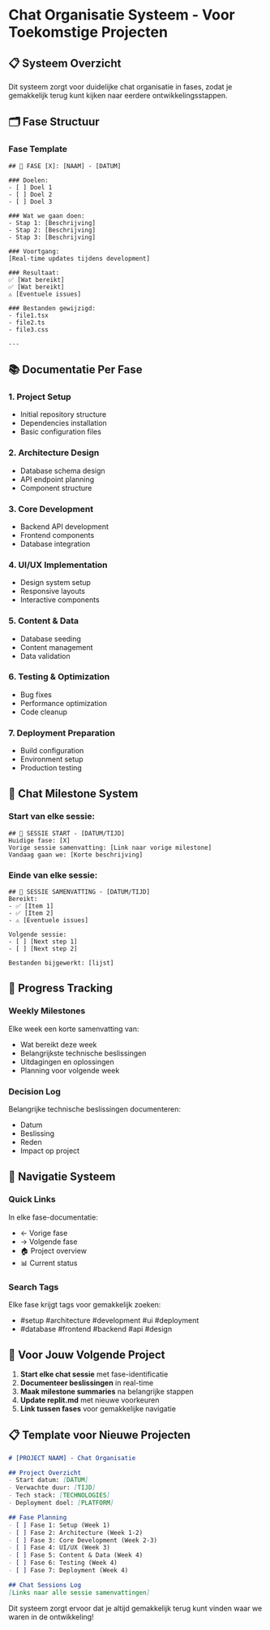 # Chat Organisatie Systeem - Voor Toekomstige Projecten

## 📋 Systeem Overzicht

Dit systeem zorgt voor duidelijke chat organisatie in fases, zodat je gemakkelijk terug kunt kijken naar eerdere ontwikkelingsstappen.

## 🗂️ Fase Structuur

### Fase Template
```
## 🚀 FASE [X]: [NAAM] - [DATUM]

### Doelen:
- [ ] Doel 1
- [ ] Doel 2
- [ ] Doel 3

### Wat we gaan doen:
- Stap 1: [Beschrijving]
- Stap 2: [Beschrijving]
- Stap 3: [Beschrijving]

### Voortgang:
[Real-time updates tijdens development]

### Resultaat:
✅ [Wat bereikt]
✅ [Wat bereikt]
⚠️ [Eventuele issues]

### Bestanden gewijzigd:
- file1.tsx
- file2.ts
- file3.css

---
```

## 📚 Documentatie Per Fase

### 1. **Project Setup** 
- Initial repository structure
- Dependencies installation
- Basic configuration files

### 2. **Architecture Design**
- Database schema design
- API endpoint planning
- Component structure

### 3. **Core Development**
- Backend API development
- Frontend components
- Database integration

### 4. **UI/UX Implementation**
- Design system setup
- Responsive layouts
- Interactive components

### 5. **Content & Data**
- Database seeding
- Content management
- Data validation

### 6. **Testing & Optimization**
- Bug fixes
- Performance optimization
- Code cleanup

### 7. **Deployment Preparation**
- Build configuration
- Environment setup
- Production testing

## 🔄 Chat Milestone System

### Start van elke sessie:
```
## 📍 SESSIE START - [DATUM/TIJD]
Huidige fase: [X]
Vorige sessie samenvatting: [Link naar vorige milestone]
Vandaag gaan we: [Korte beschrijving]
```

### Einde van elke sessie:
```
## 🎯 SESSIE SAMENVATTING - [DATUM/TIJD]
Bereikt:
- ✅ [Item 1]
- ✅ [Item 2]
- ⚠️ [Eventuele issues]

Volgende sessie:
- [ ] [Next step 1]
- [ ] [Next step 2]

Bestanden bijgewerkt: [lijst]
```

## 📝 Progress Tracking

### Weekly Milestones
Elke week een korte samenvatting van:
- Wat bereikt deze week
- Belangrijkste technische beslissingen
- Uitdagingen en oplossingen
- Planning voor volgende week

### Decision Log
Belangrijke technische beslissingen documenteren:
- Datum
- Beslissing
- Reden
- Impact op project

## 🔗 Navigatie Systeem

### Quick Links
In elke fase-documentatie:
- ← Vorige fase
- → Volgende fase
- 🏠 Project overview
- 📊 Current status

### Search Tags
Elke fase krijgt tags voor gemakkelijk zoeken:
- #setup #architecture #development #ui #deployment
- #database #frontend #backend #api #design

## 🎯 Voor Jouw Volgende Project

1. **Start elke chat sessie** met fase-identificatie
2. **Documenteer beslissingen** in real-time
3. **Maak milestone summaries** na belangrijke stappen
4. **Update replit.md** met nieuwe voorkeuren
5. **Link tussen fases** voor gemakkelijke navigatie

## 📋 Template voor Nieuwe Projecten

```markdown
# [PROJECT NAAM] - Chat Organisatie

## Project Overzicht
- Start datum: [DATUM]
- Verwachte duur: [TIJD]
- Tech stack: [TECHNOLOGIES]
- Deployment doel: [PLATFORM]

## Fase Planning
- [ ] Fase 1: Setup (Week 1)
- [ ] Fase 2: Architecture (Week 1-2)  
- [ ] Fase 3: Core Development (Week 2-3)
- [ ] Fase 4: UI/UX (Week 3)
- [ ] Fase 5: Content & Data (Week 4)
- [ ] Fase 6: Testing (Week 4)
- [ ] Fase 7: Deployment (Week 4)

## Chat Sessions Log
[Links naar alle sessie samenvattingen]
```

Dit systeem zorgt ervoor dat je altijd gemakkelijk terug kunt vinden waar we waren in de ontwikkeling!